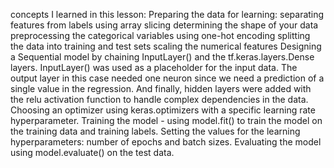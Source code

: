 concepts I learned in this lesson:
Preparing the data for learning:
separating features from labels using array slicing
determining the shape of your data
preprocessing the categorical variables using one-hot encoding
splitting the data into training and test sets
scaling the numerical features
Designing a Sequential model by chaining InputLayer() and the tf.keras.layers.Dense layers. InputLayer() was used as a placeholder for the input data. The output layer in this case needed one neuron since we need a prediction of a single value in the regression. And finally, hidden layers were added with the relu activation function to handle complex dependencies in the data.
Choosing an optimizer using keras.optimizers with a specific learning rate hyperparameter.
Training the model - using model.fit() to train the model on the training data and training labels.
Setting the values for the learning hyperparameters: number of epochs and batch sizes.
Evaluating the model using model.evaluate() on the test data.
